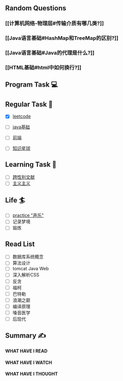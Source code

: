 ## Random Questions
### [[计算机网络-物理层#传输介质有哪几类?]]

### [[Java语言基础#HashMap和TreeMap的区别?]]

### [[Java语言基础#Java的代理是什么?]]

### [[HTML基础#html中如何换行?]]



## Program Task  💻

## Regular Task  🤡
- [x] [leetcode](https://leetcode.cn/study-plan/dynamic-programming/?progress=3yzxhug)
- [ ] [java基础](https://javaguide.cn/java/basis/java-basic-questions-01.html#%E5%9F%BA%E7%A1%80%E6%A6%82%E5%BF%B5)
- [ ] [前端](https://web.qianguyihao.com)
- [ ] [知识星球](http://svip.iocoder.cn/index/index.html)


## Learning Task 🎯
- [ ] [跨性别文献](https://transreads.org/tag/article/)
- [ ] [主义主义](https://space.bilibili.com/23191782/channel/seriesdetail?sid=1424248)

## Life 🏄
- [ ] [practice "声乐"](https://docs.google.com/spreadsheets/d/1F0zsAOoyfBXu63_U2zy0et0Ku1OxZ0DCDKUsEI5Ebjs/edit#gid=1676784532)
- [ ] 记录梦境
- [ ] 锻炼

## Read List
- [ ] 数据库系统概念
- [ ] 算法设计
- [ ] tomcat Java Web
- [ ] 深入解析CSS
- [ ] 反贪
- [ ] 福柯
- [ ] 巴特勒
- [ ] 浪潮之巅
- [ ] 编译原理
- [ ] 嗓音医学
- [ ] 后现代

## Summary ✍
####  WHAT HAVE I READ

#### WHAT HAVE I WATCH

#### WHAT HAVE I THOUGHT
